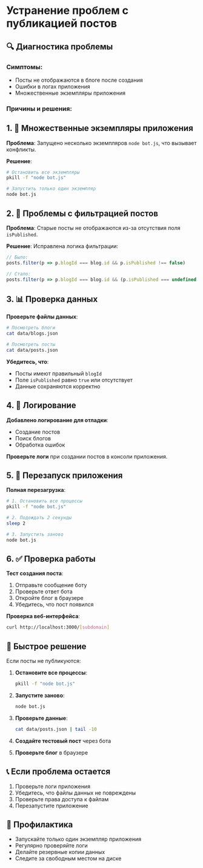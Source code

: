 # Устранение проблем с публикацией постов

## 🔍 Диагностика проблемы

### Симптомы:
- Посты не отображаются в блоге после создания
- Ошибки в логах приложения
- Множественные экземпляры приложения

### Причины и решения:

## 1. 🚫 Множественные экземпляры приложения

**Проблема**: Запущено несколько экземпляров `node bot.js`, что вызывает конфликты.

**Решение**:
```bash
# Остановить все экземпляры
pkill -f "node bot.js"

# Запустить только один экземпляр
node bot.js
```

## 2. 🔧 Проблемы с фильтрацией постов

**Проблема**: Старые посты не отображаются из-за отсутствия поля `isPublished`.

**Решение**: Исправлена логика фильтрации:
```javascript
// Было:
posts.filter(p => p.blogId === blog.id && p.isPublished !== false)

// Стало:
posts.filter(p => p.blogId === blog.id && (p.isPublished === undefined || p.isPublished !== false))
```

## 3. 📊 Проверка данных

**Проверьте файлы данных**:
```bash
# Посмотреть блоги
cat data/blogs.json

# Посмотреть посты
cat data/posts.json
```

**Убедитесь, что**:
- Посты имеют правильный `blogId`
- Поле `isPublished` равно `true` или отсутствует
- Данные сохраняются корректно

## 4. 🐛 Логирование

**Добавлено логирование для отладки**:
- Создание постов
- Поиск блогов
- Обработка ошибок

**Проверьте логи** при создании постов в консоли приложения.

## 5. 🔄 Перезапуск приложения

**Полная перезагрузка**:
```bash
# 1. Остановить все процессы
pkill -f "node bot.js"

# 2. Подождать 2 секунды
sleep 2

# 3. Запустить заново
node bot.js
```

## 6. ✅ Проверка работы

**Тест создания поста**:
1. Отправьте сообщение боту
2. Проверьте ответ бота
3. Откройте блог в браузере
4. Убедитесь, что пост появился

**Проверка веб-интерфейса**:
```bash
curl http://localhost:3000/[subdomain]
```

## 🎯 Быстрое решение

Если посты не публикуются:

1. **Остановите все процессы**:
   ```bash
   pkill -f "node bot.js"
   ```

2. **Запустите заново**:
   ```bash
   node bot.js
   ```

3. **Проверьте данные**:
   ```bash
   cat data/posts.json | tail -10
   ```

4. **Создайте тестовый пост** через бота

5. **Проверьте блог** в браузере

## 📞 Если проблема остается

1. Проверьте логи приложения
2. Убедитесь, что файлы данных не повреждены
3. Проверьте права доступа к файлам
4. Перезапустите приложение

## 🔧 Профилактика

- Запускайте только один экземпляр приложения
- Регулярно проверяйте логи
- Делайте резервные копии данных
- Следите за свободным местом на диске 